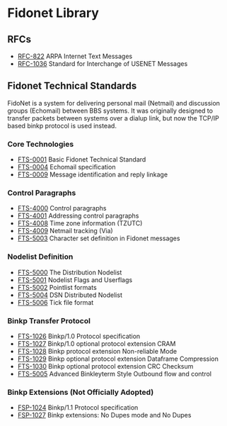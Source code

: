 # Fidonet Library

## RFCs

  - [RFC-822](rfc/rfc822.txt)     ARPA Internet Text Messages
  - [RFC-1036](rfc/rfc1036.txt)   Standard for Interchange of USENET Messages

## Fidonet Technical Standards

FidoNet is a system for delivering personal mail (Netmail) and discussion groups (Echomail) between BBS systems. It was originally designed to transfer packets between systems over a dialup link, but now the TCP/IP based binkp protocol is used instead.

### Core Technologies

  - [FTS-0001](ftn/fts-0001.txt)  Basic Fidonet Technical Standard
  - [FTS-0004](ftn/fts-0004.txt)  Echomail specification
  - [FTS-0009](ftn/fts-0009.txt)  Message identification and reply linkage

### Control Paragraphs

  - [FTS-4000](ftn/fts-4000.txt)  Control paragraphs
  - [FTS-4001](ftn/fts-4001.txt)  Addressing control paragraphs
  - [FTS-4008](ftn/fts-4008.txt)  Time zone information (TZUTC)
  - [FTS-4009](ftn/fts-4009.txt)  Netmail tracking (Via)
  - [FTS-5003](ftn/fts-5003.txt)  Character set definition in Fidonet messages

### Nodelist Definition

  - [FTS-5000](ftn/fts-5000.txt)  The Distribution Nodelist
  - [FTS-5001](ftn/fts-5001.txt)  Nodelist Flags and Userflags
  - [FTS-5002](ftn/fts-5002.txt)  Pointlist formats
  - [FTS-5004](ftn/fts-5004.txt)  DSN Distributed Nodelist
  - [FTS-5006](ftn/fts-5006.txt)  Tick file format

### Binkp Transfer Protocol

  - [FTS-1026](ftn/fts-1026.txt)  Binkp/1.0 Protocol specification
  - [FTS-1027](ftn/fts-1027.txt)  Binkp/1.0 optional protocol extension CRAM
  - [FTS-1028](ftn/fts-1028.txt)  Binkp protocol extension Non-reliable Mode
  - [FTS-1029](ftn/fts-1029.txt)  Binkp optional protocol extension Dataframe Compression
  - [FTS-1030](ftn/fts-1030.txt)  Binkp optional protocol extension CRC Checksum
  - [FTS-5005](ftn/fts-5005.txt)  Advanced Binkleyterm Style Outbound flow and control

### Binkp Extensions (Not Officially Adopted)

  - [FSP-1024](ftn/fsp-1024.txt)  Binkp/1.1 Protocol specification
  - [FSP-1027](ftn/fsp-1027.txt)  Binkp extensions: No Dupes mode and No Dupes

